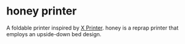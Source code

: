 # honey printer

A foldable printer inspired by [X Printer](https://hackaday.io/project/180369-x-printer-v2). honey is a reprap printer that employs an upside-down bed design. 
